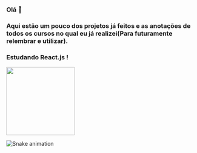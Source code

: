### Olá 👋
    
### Aqui estão um pouco dos projetos já feitos e as anotações de todos os cursos no qual eu já realizei(Para futuramente relembrar e utilizar).

### <strong>Estudando React.js !</strong>

<div>
  
  <img height="180em" src="https://github-readme-stats.vercel.app/api/top-langs/?username=ericmli&layout=compact&langs_count=7&theme=synthwave"/>

  
</div>

![Snake animation](https://github.com/ericmli/ericmli/blob/output/github-contribution-grid-snake.svg)
  

